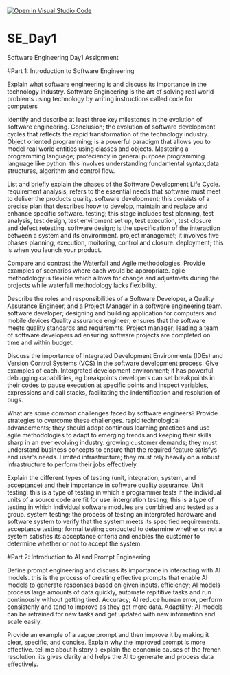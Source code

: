 [![Open in Visual Studio Code](https://classroom.github.com/assets/open-in-vscode-2e0aaae1b6195c2367325f4f02e2d04e9abb55f0b24a779b69b11b9e10269abc.svg)](https://classroom.github.com/online_ide?assignment_repo_id=18631680&assignment_repo_type=AssignmentRepo)
# SE_Day1
Software Engineering Day1 Assignment

#Part 1: Introduction to Software Engineering

Explain what software engineering is and discuss its importance in the technology industry.
Software Engineering is the art of solving real world problems using technology by writing instructions called code for computers


Identify and describe at least three key milestones in the evolution of software engineering.
Conclusion; the evolution of software development cycles that reflects the rapid transformation of the technology industry.
Object oriented programming; is a powerful paradigm that allows you to model real world entities using classes and objects.
Mastering a programming language; profeciency in general purpose programming language like python. this involves understanding fundamental syntax,data structures, algorithm and control flow.


List and briefly explain the phases of the Software Development Life Cycle.
requirement analysis; refers to the essential needs that software must meet to deliver the products quality.
software development; this consists of a precise plan that describes hoow to develop, maintain and replace and enhance specific software.
testing; this stage includes test planning, test analysis, test design, test enviroment set up, test execution, test closure and defect retesting.
software design; is the specification of the interaction between a system and its environment.
project managemet; it involves five phases planning, execution, moitoring, control and closure.
deployment; this is when you launch your product.

Compare and contrast the Waterfall and Agile methodologies. Provide examples of scenarios where each would be appropriate.
agile methodology is flexible which allows for change and adjustmets during the projects while waterfall methodology lacks flexibility.


Describe the roles and responsibilities of a Software Developer, a Quality Assurance Engineer, and a Project Manager in a software engineering team.
software developer; designing and building application for computers and mobile devices
Quality assurance engineer; ensures that the software meets quality standards and requiremnts.
Project manager; leading a team of software developers ad ensuring software projects are completed on time and within budget.

Discuss the importance of Integrated Development Environments (IDEs) and Version Control Systems (VCS) in the software development process. Give examples of each.
Intergrated development environment; it has powerful debugging capabilities, eg breakpoints developers can set breakpoints in their codes to pause execution at specific points and inspect variables, expressions and call stacks, facilitating the indentification and resolution of bugs.


What are some common challenges faced by software engineers? Provide strategies to overcome these challenges.
rapid technological advancements; they should adopt continous learning practices and use agile methodologies to adapt to emerging trends and keeping their skills sharp in an ever evolving industry.
growing customer demands; they must understand business concepts to ensure that the required feature satisfys end user's needs.
Limited infrastructure; they must rely heavily on a robust infrastructure to perform their jobs effectively.

Explain the different types of testing (unit, integration, system, and acceptance) and their importance in software quality assurance.
Unit testing; this is a type of testing in which a programmer tests if the individual units of a source code are fit for use.
intergration testing; this is a type of testing in which individual software modules are combined and tested as a group.
system testing; the process of testing an intergrated hardware and software system to verify that the system meets its specified requirements.
acceptance testing; formal testing conducted to determine whether or not a system satisfies its acceptance criteria and enables the customer to determine whether or not to accept the system.

#Part 2: Introduction to AI and Prompt Engineering


Define prompt engineering and discuss its importance in interacting with AI models.
this is the process of creating effective prompts that enable AI models to generate responses based on given inputs.
efficiency; AI models process large amounts of data quickly, automate repititive tasks and run continously without getting tired.
Accuracy; AI reduce human error, perform consistenly and tend to improve as they get more data.
Adaptility; AI models can be retrained for new tasks and get updated with new information and scale easily. 

Provide an example of a vague prompt and then improve it by making it clear, specific, and concise. Explain why the improved prompt is more effective.
tell me about history-> explain the economic causes of the french resolution.
its gives clarity and helps the AI to generate and process data effectively.
